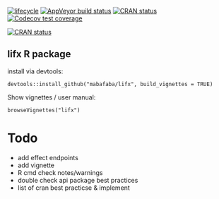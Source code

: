  <!-- badges: start -->
[![lifecycle](https://img.shields.io/badge/lifecycle-experimental-orange.svg)](https://www.tidyverse.org/lifecycle/#experimental)
[![AppVeyor build status](https://ci.appveyor.com/api/projects/status/github/mabafaba/lifx?branch=master&svg=true)](https://ci.appveyor.com/project/mabafaba/lifx)
[![CRAN status](https://www.r-pkg.org/badges/version/lifx)](https://CRAN.R-project.org/package=lifx)
[![Codecov test coverage](https://codecov.io/gh/mabafaba/lifx/branch/master/graph/badge.svg)](https://codecov.io/gh/mabafaba/lifx?branch=master)

  <!-- badges: end -->

[![CRAN status](https://www.r-pkg.org/badges/version/lifx)](https://cran.r-project.org/package=lifx)

## lifx R package 

install via devtools:
```{r}
devtools::install_github("mabafaba/lifx", build_vignettes = TRUE)
```

Show vignettes / user manual:

```{r}
browseVignettes("lifx")
```

# Todo

- add effect endpoints
- add vignette
- R cmd check notes/warnings
- double check api package best practices
- list of cran best practicse & implement

